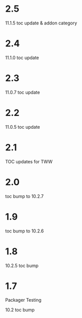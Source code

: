 # 2.5

11.1.5 toc update & addon category

# 2.4

11.1.0 toc update

# 2.3

11.0.7 toc update

# 2.2

11.0.5 toc update

# 2.1

TOC updates for TWW

# 2.0

toc bump to 10.2.7

# 1.9

toc bump to 10.2.6

# 1.8

10.2.5 toc bump

# 1.7

Packager Testing

10.2 toc bump